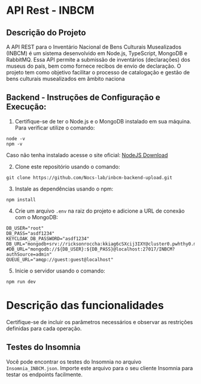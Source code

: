 # API Rest - INBCM

## Descrição do Projeto

A API REST para o Inventário Nacional de Bens Culturais Musealizados (INBCM) é um sistema desenvolvido em Node.js, TypeScript, MongoDB e RabbitMQ. Essa API permite a submissão de inventários (declarações) dos museus do país, bem como fornece recibos de envio de declaração. O projeto tem como objetivo facilitar o processo de catalogação e gestão de bens culturais musealizados em âmbito naciona

## Backend - Instruções de Configuração e Execução:

1. Certifique-se de ter o Node.js e o MongoDB instalado em sua máquina.
  Para verificar utilize o comando:
```
node -v
npm -v
```
Caso não tenha instalado acesse o site oficial: 
[NodeJS Download](https://nodejs.org/en/download/current)

2. Clone este repositório usando o comando:
```
git clone https://github.com/Nocs-lab/inbcm-backend-upload.git
```
3. Instale as dependências usando o npm:
```
npm install
```
4. Crie um arquivo `.env` na raiz do projeto e adicione a URL de conexão com o MongoDB:
```
DB_USER="root"
DB_PASS="asdf1234"
KEYCLOAK_DB_PASSWORD="asdf1234"
DB_URL="mongodb+srv://ricksonroccha:kkiag6cSXcij3IXY@cluster0.pwhthy0.mongodb.net/INBCM"
#DB_URL="mongodb://${DB_USER}:${DB_PASS}@localhost:27017/INBCM?authSource=admin"
QUEUE_URL="amqp://guest:guest@localhost"

```
5. Inicie o servidor usando o comando:
```
npm run dev
```

# Descrição das funcionalidades



Certifique-se de incluir os parâmetros necessários e observar as restrições definidas para cada operação.

## Testes do Insomnia
Você pode encontrar os testes do Insomnia no arquivo `Insomnia_INBCM.json`. Importe este arquivo para o seu cliente Insomnia para testar os endpoints facilmente.
